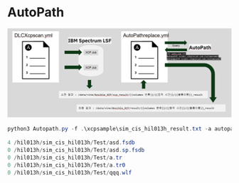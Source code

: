# AutoPath
![FLM](./Images/FLM.png)

```powershell
python3 Autopath.py -f .\xcpsample\sim_cis_hil013h_result.txt -a autopath.txt --searchdir Test
```
```powershell
4 /hil013h/sim_cis_hil013h/Test/asd.fsdb
0 /hil013h/sim_cis_hil013h/Test/asd.sp.fsdb
0 /hil013h/sim_cis_hil013h/Test/a.tr
0 /hil013h/sim_cis_hil013h/Test/a.tr0
0 /hil013h/sim_cis_hil013h/Test/qqq.wlf
```